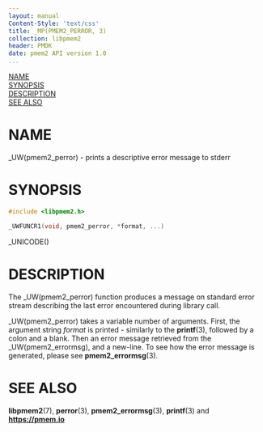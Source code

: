 ```yaml
---
layout: manual
Content-Style: 'text/css'
title: _MP(PMEM2_PERROR, 3)
collection: libpmem2
header: PMDK
date: pmem2 API version 1.0
...
```


[comment]: <> (SPDX-License-Identifier: BSD-3-Clause)
[comment]: <> (Copyright 2020, Intel Corporation)

[comment]: <> (pmem2_perror.3 -- man page for the error printing in libpmem2)

[NAME](#name)<br />
[SYNOPSIS](#synopsis)<br />
[DESCRIPTION](#description)<br />
[SEE ALSO](#see-also)<br />

# NAME #

_UW(pmem2_perror) - prints a descriptive error message to stderr

# SYNOPSIS #

```c
#include <libpmem2.h>

_UWFUNCR1(void, pmem2_perror, *format, ...)
```

_UNICODE()

# DESCRIPTION #

The _UW(pmem2_perror) function produces a message on standard error stream describing
the last error encountered during library call.

_UW(pmem2_perror) takes a variable number of arguments. First, the argument string
*format* is printed - similarly to the **printf**(3), followed by a colon and a blank.
Then an error message retrieved from the _UW(pmem2_errormsg), and a new-line. To see
how the error message is generated, please see **pmem2_errormsg**(3).

# SEE ALSO #

**libpmem2**(7), **perror**(3), **pmem2_errormsg**(3), **printf**(3) and **<https://pmem.io>**
